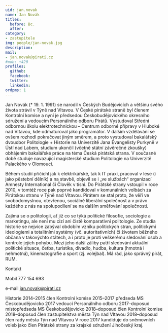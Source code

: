 ```yaml
---
uid: jan.novak
name: Jan Novák
titles:
  before: Bc.
  after:
category:
- zastupitele
img: people/jan-novak.jpg
description: 
mail:
- jan.novak@pirati.cz
#mob: +420
profiles:
  github:
  facebook:				
  twitter:
  linkedin:
ordpms: 1 
---
```


Jan Novák (* 19. 1. 1991) se narodil v Českých Budějovicích a většinu svého života strávil v Týně nad Vltavou. V České pirátské straně byl členem Kontrolní komise a nyní je předsedou Českobudějovického okresního sdružení a vedoucím Personálního odboru Pirátů. Vystudoval Střední odbornou školu elektrotechnickou – Centrum odborné přípravy v Hluboké nad Vltavou, kde odmaturoval jako programátor. V dalším vzdělávání se ovšem rozhodl pokračovat jiným směrem, a proto vystudoval bakalářský dvouobor Politologie + Historie na Univerzitě Jana Evangelisty Purkyně v Ústí nad Labem, studium ukončil (včetně státní závěrečné zkoušky) obhájením bakalářské práce na téma Česká pirátská strana. V současné době studuje navazující magisterské studium Politologie na Univerzitě Palackého v Olomouci.

Během studií přičichl jak k elektrikářské, tak k IT praxi, pracoval v lese (i jako pěstební dělník) a na stavbě, objevil se i „ve službách“ organizací Amnesty International či Člověk v tísni. Do Pirátské strany vstoupil v roce 2010, v tomtéž roce pak poprvé kandidoval v komunálních volbách za Pirátskou stranu v Týně nad Vltavou. Pirátem se stal proto, že věří ve svobodomyslnou, otevřenou, sociálně liberální společnost a v právo každého z nás na spolupodílení se na dalším směřování společnosti.

Zajímá se o politologii, ať již co se týká politické filosofie, sociologie a marketingu, ale není mu cizí ani čistě komparativní politologie. Ze studia historie se nejvíce zabýval obdobím vzniku politických stran, politickými ideologiemi a totalitními systémy (vč. autoritativních) či životem běžného občana v takovýchto státech, a i proto je proti veškerému sledování osob a kontrole jejich pohybu. Mezi jeho další záliby patří sledování aktuální politické situace, četba, turistika, divadlo, hudba, kultura (hmotná i nehmotná), kinematografie a sport (zj. volejbal). Má rád, jako správný pirát, RUM.

Kontakt

Mobil 777 154 693

e-mail jan.novak@pirati.cz

Historie
2014–2015 člen Kontrolní komise
2015–2017 předseda MS Českobudějovicko
2017 vedoucí Personálního odboru
2017–doposud místopředseda MS Českobudějovicko
2018–doposud člen Kontrolní komise
2018–doposud člen zastupitelstva města Týn nad Vltavou
2018–doposud člen rady města Týn nad Vltavou
V roce 2017 kandiduje do sněmovních voleb jako člen Pirátské strany za krajské sdružení Jihočeský kraj.